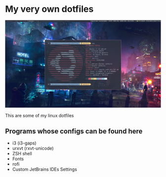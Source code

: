 # My very own dotfiles

![pic](pic.png)

This are some of my linux dotfiles

## Programs whose configs can be found here

+ i3 (i3-gaps)
+ urxvt (rxvt-unicode) 
+ ZSH shell 
+ Fonts
+ rofi
+ Custom JetBrains IDEs Settings

